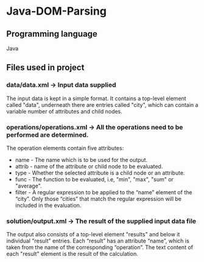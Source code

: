 # Java-DOM-Parsing

## Programming language
Java

## Files used in project
### data/data.xml -> Input data supplied
The input data is kept in a simple format. It contains a top-level element called "data", underneath there are entries called "city", which can contain a variable number of attributes and child nodes. 

### operations/operations.xml -> All the operations need to be performed are determined.
 The operation elements contain five attributes:
 - name - The name which is to be used for the output.
 - attrib - name of the attribute or child node to be evaluated.
 - type - Whether the selected attribute is a child node or an attribute.
 - func - The function to be evaluated, i.e, "min", "max", "sum" or "average".
 - filter - A regular expression to be applied to the “name” element of the “city”. Only those “cities” that match the regular       expression will be included in the evaluation.
 
### solution/output.xml -> The result of the supplied input data file
  The output also consists of a top-level element "results" and below it individual "result" entries. Each “result” has an  attribute “name”, which is taken from the name of the corresponding “operation”. The text content of each "result" element is the result of the calculation.



